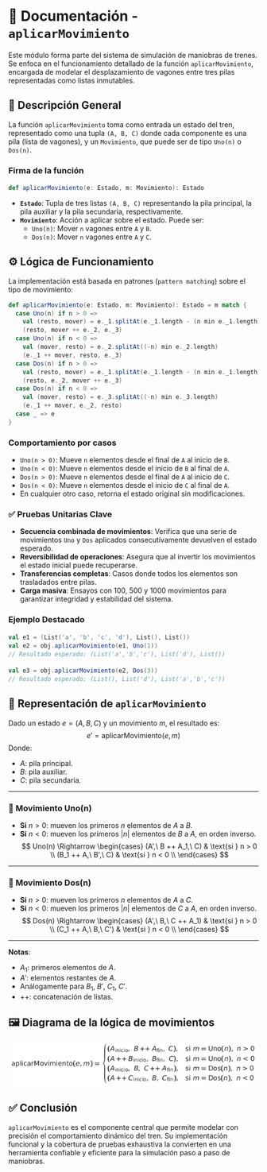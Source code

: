 
# 📘 Documentación - `aplicarMovimiento`
Este módulo forma parte del sistema de simulación de maniobras de trenes. Se enfoca en el funcionamiento detallado de la función `aplicarMovimiento`, encargada de modelar el desplazamiento de vagones entre tres pilas representadas como listas inmutables.
## 🧾 Descripción General
La función `aplicarMovimiento` toma como entrada un estado del tren, representado como una tupla `(A, B, C)` donde cada componente es una pila (lista de vagones), y un `Movimiento`, que puede ser de tipo `Uno(n)` o `Dos(n)`.
### Firma de la función
```scala
def aplicarMovimiento(e: Estado, m: Movimiento): Estado
```
- **`Estado`**: Tupla de tres listas `(A, B, C)` representando la pila principal, la pila auxiliar y la pila secundaria, respectivamente.
- **`Movimiento`**: Acción a aplicar sobre el estado. Puede ser:
    - `Uno(n)`: Mover `n` vagones entre `A` y `B`.
    - `Dos(n)`: Mover `n` vagones entre `A` y `C`.
## ⚙️ Lógica de Funcionamiento
La implementación está basada en patrones (`pattern matching`) sobre el tipo de movimiento:
```scala
def aplicarMovimiento(e: Estado, m: Movimiento): Estado = m match {
  case Uno(n) if n > 0 =>
    val (resto, mover) = e._1.splitAt(e._1.length - (n min e._1.length))
    (resto, mover ++ e._2, e._3)
  case Uno(n) if n < 0 =>
    val (mover, resto) = e._2.splitAt((-n) min e._2.length)
    (e._1 ++ mover, resto, e._3)
  case Dos(n) if n > 0 =>
    val (resto, mover) = e._1.splitAt(e._1.length - (n min e._1.length))
    (resto, e._2, mover ++ e._3)
  case Dos(n) if n < 0 =>
    val (mover, resto) = e._3.splitAt((-n) min e._3.length)
    (e._1 ++ mover, e._2, resto)
  case _ => e
}
```
### Comportamiento por casos
- `Uno(n > 0)`: Mueve `n` elementos desde el final de `A` al inicio de `B`.
- `Uno(n < 0)`: Mueve `n` elementos desde el inicio de `B` al final de `A`.
- `Dos(n > 0)`: Mueve `n` elementos desde el final de `A` al inicio de `C`.
- `Dos(n < 0)`: Mueve `n` elementos desde el inicio de `C` al final de `A`.
- En cualquier otro caso, retorna el estado original sin modificaciones.
### ✅ Pruebas Unitarias Clave
- **Secuencia combinada de movimientos**: Verifica que una serie de movimientos `Uno` y `Dos` aplicados consecutivamente devuelven el estado esperado.
- **Reversibilidad de operaciones**: Asegura que al invertir los movimientos el estado inicial puede recuperarse.
- **Transferencias completas**: Casos donde todos los elementos son trasladados entre pilas.
- **Carga masiva**: Ensayos con 100, 500 y 1000 movimientos para garantizar integridad y estabilidad del sistema.
### Ejemplo Destacado
```scala
val e1 = (List('a', 'b', 'c', 'd'), List(), List())
val e2 = obj.aplicarMovimiento(e1, Uno(1))
// Resultado esperado: (List('a','b','c'), List('d'), List())

val e3 = obj.aplicarMovimiento(e2, Dos(3))
// Resultado esperado: (List(), List('d'), List('a','b','c'))
```
## 📐 Representación de `aplicarMovimiento`
Dado un estado $e = (A, B, C)$ y un movimiento $m$, el resultado es:
$$
e' = \text{aplicarMovimiento}(e, m)
$$
Donde:
- $A$: pila principal.
- $B$: pila auxiliar.
- $C$: pila secundaria.
---
### 🔹 Movimiento Uno(n)
- **Si** $n > 0$: mueven los primeros $n$ elementos de $A$ a $B$.
- **Si** $n < 0$: mueven los primeros $|n|$ elementos de $B$ a $A$, en orden inverso.
$$
Uno(n) \Rightarrow
\begin{cases}
(A',\ B ++ A_1,\ C) & \text{si } n > 0 \\
(B_1 ++ A,\ B',\ C) & \text{si } n < 0 \\
\end{cases}
$$
---
### 🔹 Movimiento Dos(n)
- **Si** $n > 0$: mueven los primeros $n$ elementos de $A$ a $C$.
- **Si** $n < 0$: mueven los primeros $|n|$ elementos de $C$ a $A$, en orden inverso.
$$
Dos(n) \Rightarrow
\begin{cases}
(A',\ B,\ C ++ A_1) & \text{si } n > 0 \\
(C_1 ++ A,\ B,\ C') & \text{si } n < 0 \\
\end{cases}
$$
---
**Notas**:
- $A_1$: primeros elementos de $A$.
- $A'$: elementos restantes de $A$.
- Análogamente para $B_1$, $B'$, $C_1$, $C'$.
- $++$: concatenación de listas.
## 🖼️ Diagrama de la lógica de movimientos
<div align="center">
  <img src="img/MovimientoImg.png" alt="Diagrama de movimientos entre pilas" width="500"/>
</div>

## ✅ Conclusión
`aplicarMovimiento` es el componente central que permite modelar con precisión el comportamiento dinámico del tren. Su implementación funcional y la cobertura de pruebas exhaustiva la convierten en una herramienta confiable y eficiente para la simulación paso a paso de maniobras.